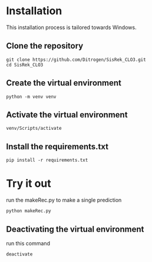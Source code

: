 # Installation
This installation process is tailored towards Windows.
## Clone the repository
```
git clone https://github.com/Ditrogen/SisRek_CLO3.git
cd SisRek_CLO3
```
## Create the virtual environment
```
python -m venv venv
```
## Activate the virtual environment
```
venv/Scripts/activate
```
## Install the requirements.txt
```
pip install -r requirements.txt
```
# Try it out
run the makeRec.py to make a single prediction
```
python makeRec.py
```
## Deactivating the virtual environment
run this command
```
deactivate
```
